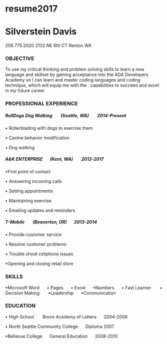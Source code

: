 # resume2017
# Silverstein Davis

206.775.2020         2132 NE 6th CT           Renton WA

### OBJECTIVE
To use my critical thinking and problem solving skills to learn a new language and skillset by gaining acceptance into the ADA Developers Academy so I can learn and master coding languages and coding technique, which will equip me with the   capabilities to succeed and excel in my future career.



### PROFESSIONAL EXPERIENCE
##### RollDogs Dog Walking &nbsp;&nbsp;&nbsp;&nbsp;&nbsp;&nbsp; (Seattle, WA) &nbsp;&nbsp;&nbsp;&nbsp;&nbsp;&nbsp; 2014-Present
• Rollerblading with dogs to exercise them

• Canine behavior modification

• Dog walking


##### A&K ENTERPRISE &nbsp;&nbsp;&nbsp;&nbsp;&nbsp;&nbsp;(Kent, WA) &nbsp;&nbsp;&nbsp;&nbsp;&nbsp;&nbsp; 2013-2017
•First point of contact

• Answering incoming calls

• Setting appointments

• Maintaining exercise

• Emailing updates and reminders


##### T-Mobile &nbsp;&nbsp;&nbsp;&nbsp;&nbsp;&nbsp; (Beaverton, OR) &nbsp;&nbsp;&nbsp;&nbsp;&nbsp;&nbsp;2013-2014
• Provide customer service

• Resolve customer problems

• Trouble shoot cellphone issues

•Opening and closing retail store


### SKILLS
•Microsoft Word&nbsp;&nbsp;&nbsp;&nbsp;&nbsp;&nbsp;• Pages&nbsp;&nbsp;&nbsp;&nbsp;&nbsp;&nbsp;• Excel&nbsp;&nbsp;&nbsp;&nbsp;&nbsp;&nbsp;•Numbers&nbsp;&nbsp;&nbsp;&nbsp;&nbsp;&nbsp;• Fast Learner&nbsp;&nbsp;&nbsp;&nbsp;&nbsp;&nbsp; • Decision Making&nbsp;&nbsp;&nbsp;&nbsp;&nbsp;&nbsp; 
•Leadership&nbsp;&nbsp;&nbsp;&nbsp;&nbsp;&nbsp;•Communication


### EDUCATION
• High School&nbsp;&nbsp;&nbsp;&nbsp;&nbsp;&nbsp; Bronx Acedemy of Letters&nbsp;&nbsp;&nbsp;&nbsp;&nbsp;&nbsp;2004-2006

• North Seattle Community College&nbsp;&nbsp;&nbsp;&nbsp;&nbsp;&nbsp;Diploma 2007

•Bellevue College&nbsp;&nbsp;&nbsp;&nbsp;&nbsp;&nbsp;General Education&nbsp;&nbsp;&nbsp;&nbsp;&nbsp;&nbsp;2008-2010
